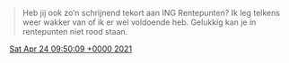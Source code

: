> Heb jij ook zo’n schrijnend tekort aan ING Rentepunten? Ik leg telkens weer wakker van of ik er wel voldoende heb\. Gelukkig kan je in rentepunten niet rood staan\.

<img src="../../media/tweet.ico" width="12" /> [Sat Apr 24 09:50:09 +0000 2021](https://twitter.com/DromerDenker/status/1385893817480617984)